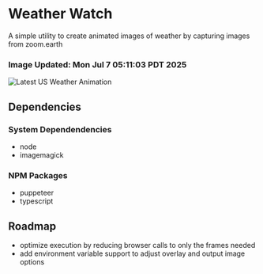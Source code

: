 # Weather Watch

A simple utility to create animated images of weather by capturing images from zoom.earth

### Image Updated: Mon Jul  7 05:11:03 PDT 2025

![Latest US Weather Animation](animations/2025-07-07.webp)

## Dependencies
### System Dependendencies
* node
* imagemagick
### NPM Packages
* puppeteer
* typescript

## Roadmap
* optimize execution by reducing browser calls to only the frames needed
* add environment variable support to adjust overlay and output image options

